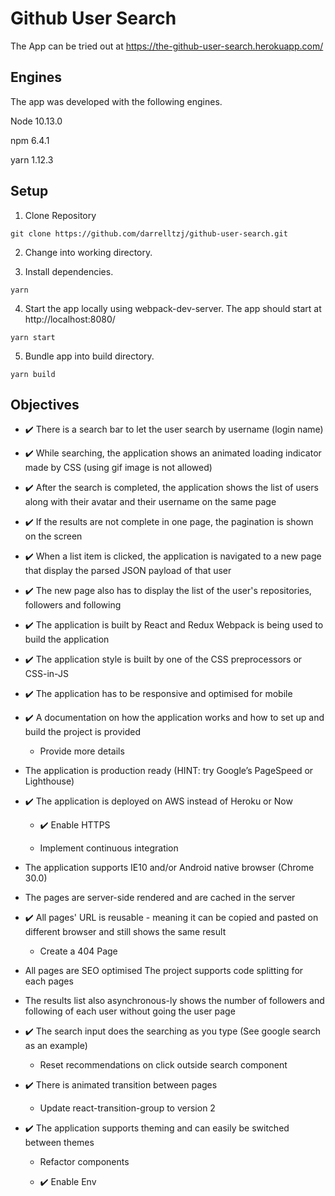 # Github User Search

The App can be tried out at https://the-github-user-search.herokuapp.com/

## Engines

The app was developed with the following engines.

 Node 10.13.0

 npm 6.4.1

 yarn 1.12.3

## Setup

1) Clone Repository
```
git clone https://github.com/darrelltzj/github-user-search.git
```

2) Change into working directory.

3) Install dependencies.

```
yarn
```

4) Start the app locally using webpack-dev-server. The app should start at http://localhost:8080/

```
yarn start
```

5) Bundle app into build directory.

```
yarn build
```

## Objectives

* ✔️ There is a search bar to let the user search by username (login name)

* ✔️ While searching, the application shows an animated loading indicator made by CSS (using gif image is not allowed)

* ✔️ After the search is completed, the application shows the list of users along with their avatar and their username on the same page

* ✔️ If the results are not complete in one page, the pagination is shown on the screen

* ✔️ When a list item is clicked, the application is navigated to a new page that display the parsed JSON payload of that user

* ✔️ The new page also has to display the list of the user's repositories, followers and following

* ✔️ The application is built by React and Redux
Webpack is being used to build the application

* ✔️ The application style is built by one of the CSS preprocessors or CSS-in-JS

* ✔️ The application has to be responsive and optimised for mobile

* ✔️ A documentation on how the application works and how to set up and build the project is provided

    * Provide more details

* The application is production ready (HINT: try Google’s PageSpeed or Lighthouse)

* ✔️ The application is deployed on AWS instead of Heroku or Now

    * ✔️ Enable HTTPS

    * Implement continuous integration

* The application supports IE10 and/or Android native browser (Chrome 30.0)

* The pages are server-side rendered and are cached in the server

* ✔️ All pages' URL is reusable - meaning it can be copied and pasted on different browser and still shows the same result

    * Create a 404 Page

* All pages are SEO optimised
The project supports code splitting for each pages

* The results list also asynchronous-ly shows the number of followers and following of each user without going the user page

* ✔️ The search input does the searching as you type (See google search as an example)

    * Reset recommendations on click outside search component

* ✔️ There is animated transition between pages

    * Update react-transition-group to version 2

* ✔️ The application supports theming and can easily be switched between themes

    * Refactor components

    * ✔️ Enable Env

